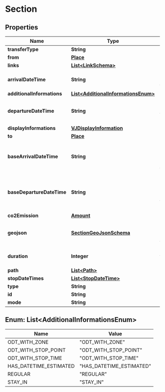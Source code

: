 
# Section

## Properties
Name | Type | Description | Notes
------------ | ------------- | ------------- | -------------
**transferType** | **String** |  |  [optional]
**from** | [**Place**](Place.md) |  |  [optional]
**links** | [**List&lt;LinkSchema&gt;**](LinkSchema.md) |  | 
**arrivalDateTime** | **String** | Arrival date and time of the section |  [optional]
**additionalInformations** | [**List&lt;AdditionalInformationsEnum&gt;**](#List&lt;AdditionalInformationsEnum&gt;) |  |  [optional]
**departureDateTime** | **String** | Departure date and time of the section |  [optional]
**displayInformations** | [**VJDisplayInformation**](VJDisplayInformation.md) |  |  [optional]
**to** | [**Place**](Place.md) |  |  [optional]
**baseArrivalDateTime** | **String** | Base-schedule arrival date and time of the section |  [optional]
**baseDepartureDateTime** | **String** | Base-schedule departure date and time of the section |  [optional]
**co2Emission** | [**Amount**](Amount.md) |  | 
**geojson** | [**SectionGeoJsonSchema**](SectionGeoJsonSchema.md) | GeoJSON of the shape of the section |  [optional]
**duration** | **Integer** | Duration of the section (seconds) | 
**path** | [**List&lt;Path&gt;**](Path.md) |  |  [optional]
**stopDateTimes** | [**List&lt;StopDateTime&gt;**](StopDateTime.md) |  |  [optional]
**type** | **String** |  |  [optional]
**id** | **String** |  |  [optional]
**mode** | **String** |  |  [optional]


<a name="List<AdditionalInformationsEnum>"></a>
## Enum: List&lt;AdditionalInformationsEnum&gt;
Name | Value
---- | -----
ODT_WITH_ZONE | &quot;ODT_WITH_ZONE&quot;
ODT_WITH_STOP_POINT | &quot;ODT_WITH_STOP_POINT&quot;
ODT_WITH_STOP_TIME | &quot;ODT_WITH_STOP_TIME&quot;
HAS_DATETIME_ESTIMATED | &quot;HAS_DATETIME_ESTIMATED&quot;
REGULAR | &quot;REGULAR&quot;
STAY_IN | &quot;STAY_IN&quot;



